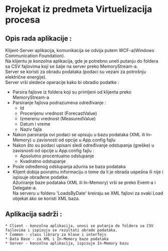 # Projekat iz predmeta Virtuelizacija procesa

## Opis rada aplikacije :
Klijent-Server aplikacija, komunikacija se odvija putem WCF-a(Windows Communication Foundation). <br/>
Na klijentu je konzolna aplikacija, gde je potrebno uneti putanju do foldera sa CSV fajlovima koji se šalje na server preko MemoryStream-a.<br/>
Server se koristi za obradu podataka (podaci su vezani za potrošnju električne energije).<br/>
Server vrši sledeće operacije kako bi obradio podatke :
* Parsira fajlove iz foldera koji su primljeni od klijenta preko MemoryStream-a
* Parsiranje fajlova podrazumeva određivanje :
    * Id
    * Procenjenu vrednost (ForecastValue)
    * Izmerenu vrednost (MeasuredValue)
    * Datum i vreme
    * Naziv fajla
* Nakon parsiranja ovi podaci se upisuju u bazu podataka (XML ili In-Memory) u zavisnosti od opcije u App.config fajlu
* Nakon što su podaci upisani sledi određivanje odstupanja (greške) u zavisnosti od opcije u App.config fajlu :
    * Apsolutno procentualno odstupanje
    * Kvadratno odstupanje
* Posle određenog odstupanja ažurira se baza podataka
* Klijent dobija povratnu informaciju o tome da li je obrada uspešna ili nije i ispisuje obrađene podatke.<br/>
Ažuriranje baze podataka (XML ili In-Memory) vrši se preko Event-a i Delegate-a.<br/>
Na serveru u folderu 'LoadsByDate' kreiraju se XML fajlovi za svaki Load objekat ako se koristi XML baza.


## Aplikacija sadrži :
    * Client - konzolna aplikacija, unosi se putanja do foldera sa CSV fajlovima i ispisuju se rezultati obrade podataka.
    * Common - class library za klase i interfejs
    * Data Base - za XML i In-Memory baze podataka
    * Server - konzolna aplikacija, ispisuje In-Memory bazu